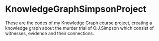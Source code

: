 # KnowledgeGraphSimpsonProject
These are the codes of my Knowledge Graph course project, creating a knowledge graph about the murder trial of O.J.Simpson which consist of witnesses, evidence and their connections.
